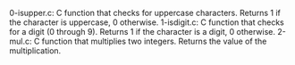0-isupper.c: C function that checks for uppercase characters. Returns 1 if the character is uppercase, 0 otherwise.
1-isdigit.c: C function that checks for a digit (0 through 9). Returns 1 if the character is a digit, 0 otherwise.
2-mul.c: C function that multiplies two integers. Returns the value of the multiplication.
